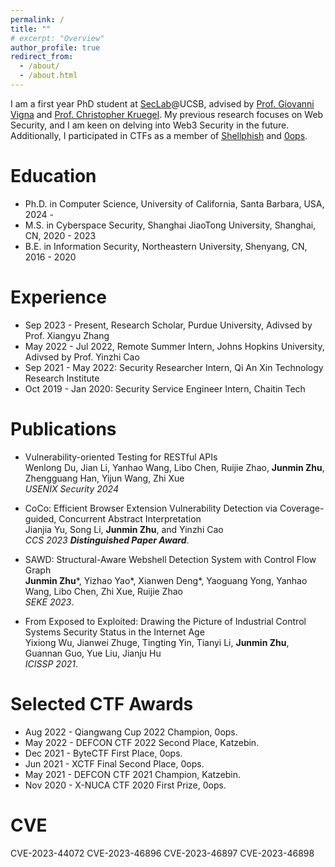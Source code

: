```yaml
---
permalink: /
title: ""
# excerpt: "Overview"
author_profile: true
redirect_from:
  - /about/
  - /about.html
---
```


I am a first year PhD student at [SecLab](https://seclab.cs.ucsb.edu/members/)@UCSB, advised by [Prof. Giovanni Vigna](https://sites.cs.ucsb.edu/~vigna/) and [Prof. Christopher Kruegel](https://sites.cs.ucsb.edu/~chris/). My previous research focuses on Web Security, and I am keen on delving into Web3 Security in the future. Additionally, I participated in CTFs as a member of [Shellphish](https://shellphish.net/) and [0ops](https://0ops.sjtu.cn/).

# Education
* Ph.D. in Computer Science, University of California, Santa Barbara, USA, 2024 -
* M.S. in Cyberspace Security, Shanghai JiaoTong University, Shanghai, CN, 2020 - 2023
* B.E. in Information Security, Northeastern University, Shenyang, CN, 2016 - 2020

# Experience

* Sep 2023 - Present, Research Scholar, Purdue University, Adivsed by Prof. Xiangyu Zhang
* May 2022 - Jul 2022, Remote Summer Intern, Johns Hopkins University, Adivsed by Prof. Yinzhi Cao
* Sep 2021 - May 2022:  Security Researcher Intern, Qi An Xin Technology Research Institute
* Oct 2019 - Jan 2020: Security Service Engineer Intern, Chaitin Tech


# Publications

* Vulnerability-oriented Testing for RESTful APIs<br>
Wenlong Du, Jian Li, Yanhao Wang, Libo Chen, Ruijie Zhao, <b>Junmin Zhu</b>, Zhengguang Han, Yijun Wang, Zhi Xue<br>
<i>USENIX Security 2024</i>

* CoCo: Efficient Browser Extension Vulnerability Detection via Coverage-guided, Concurrent Abstract Interpretation<br>
Jianjia Yu, Song Li, <b>Junmin Zhu</b>, and Yinzhi Cao<br>
<i>CCS 2023 <b>Distinguished Paper Award</b></i>.

* SAWD: Structural-Aware Webshell Detection System with Control Flow Graph<br>
<b>Junmin Zhu</b>\*, Yizhao Yao\*, Xianwen Deng\*, Yaoguang Yong, Yanhao Wang, Libo Chen, Zhi Xue, Ruijie Zhao<br>
<i>SEKE 2023</i>.

* From Exposed to Exploited: Drawing the Picture of Industrial Control Systems Security Status in the Internet Age<br>
Yixiong Wu, Jianwei Zhuge, Tingting Yin, Tianyi Li, <b>Junmin Zhu</b>, Guannan Guo, Yue Liu, Jianju Hu<br>
<i>ICISSP 2021</i>.



# Selected CTF Awards

* Aug 2022 - Qiangwang Cup 2022 Champion, 0ops.
* May 2022 - DEFCON CTF 2022 Second Place, Katzebin.
* Dec 2021 - ByteCTF First Place, 0ops.
* Jun 2021 - XCTF Final Second Place, 0ops.
* May 2021 - DEFCON CTF 2021 Champion, Katzebin.
* Nov 2020 - X-NUCA CTF 2020 First Prize, 0ops.


# CVE

CVE-2023-44072
CVE-2023-46896
CVE-2023-46897
CVE-2023-46898